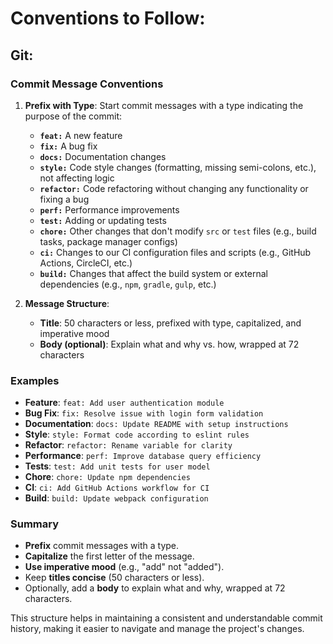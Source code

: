 # Conventions to Follow:

## Git:

### Commit Message Conventions

1. **Prefix with Type**: Start commit messages with a type indicating the purpose of the commit:
   - **`feat:`** A new feature
   - **`fix:`** A bug fix
   - **`docs:`** Documentation changes
   - **`style:`** Code style changes (formatting, missing semi-colons, etc.), not affecting logic
   - **`refactor:`** Code refactoring without changing any functionality or fixing a bug
   - **`perf:`** Performance improvements
   - **`test:`** Adding or updating tests
   - **`chore:`** Other changes that don't modify `src` or `test` files (e.g., build tasks, package manager configs)
   - **`ci:`** Changes to our CI configuration files and scripts (e.g., GitHub Actions, CircleCI, etc.)
   - **`build:`** Changes that affect the build system or external dependencies (e.g., `npm`, `gradle`, `gulp`, etc.)

2. **Message Structure**:
   - **Title**: 50 characters or less, prefixed with type, capitalized, and imperative mood
   - **Body (optional)**: Explain what and why vs. how, wrapped at 72 characters

### Examples

- **Feature**: `feat: Add user authentication module`
- **Bug Fix**: `fix: Resolve issue with login form validation`
- **Documentation**: `docs: Update README with setup instructions`
- **Style**: `style: Format code according to eslint rules`
- **Refactor**: `refactor: Rename variable for clarity`
- **Performance**: `perf: Improve database query efficiency`
- **Tests**: `test: Add unit tests for user model`
- **Chore**: `chore: Update npm dependencies`
- **CI**: `ci: Add GitHub Actions workflow for CI`
- **Build**: `build: Update webpack configuration`

### Summary

- **Prefix** commit messages with a type.
- **Capitalize** the first letter of the message.
- **Use imperative mood** (e.g., "add" not "added").
- Keep **titles concise** (50 characters or less).
- Optionally, add a **body** to explain what and why, wrapped at 72 characters.

This structure helps in maintaining a consistent and understandable commit history, making it easier to navigate and manage the project's changes.
